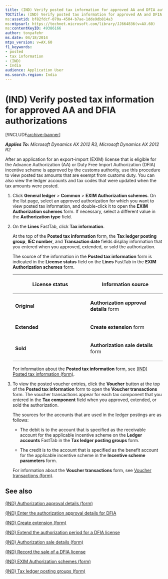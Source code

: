 ```yaml
---
title: (IND) Verify posted tax information for approved AA and DFIA authorizations
TOCTitle: (IND) Verify posted tax information for approved AA and DFIA authorizations
ms:assetid: bf82fdcf-070a-4504-b7ae-1dde9db814a3
ms:mtpsurl: https://technet.microsoft.com/library/JJ664836(v=AX.60)
ms:contentKeyID: 49386166
author: tonyafehr
ms.date: 04/18/2014
mtps_version: v=AX.60
f1_keywords:
- posted
- tax information
- (IND)
- India
audience: Application User
ms.search.region: India
---
```


# (IND) Verify posted tax information for approved AA and DFIA authorizations 


[!INCLUDE[archive-banner](includes/archive-banner.md)]


_**Applies To:** Microsoft Dynamics AX 2012 R3, Microsoft Dynamics AX 2012 R2_

After an application for an export-import (EXIM) license that is eligible for the Advance Authorization (AA) or Duty Free Import Authorization (DFIA) incentive scheme is approved by the customs authority, use this procedure to view posted tax amounts that are exempt from customs duty. You can also view the ledger accounts and tax codes that were updated when the tax amounts were posted.

1.  Click **General ledger** \> **Common** \> **EXIM Authorization schemes**. On the list page, select an approved authorization for which you want to view posted tax information, and double-click it to open the **EXIM Authorization schemes** form. If necessary, select a different value in the **Authorization type** field.

2.  On the **Lines** FastTab, click **Tax information**.
    
    At the top of the **Posted tax information** form, the **Tax ledger posting group**, **IEC number**, and **Transaction date** fields display information that you entered when you approved, extended, or sold the authorization.
    
    The source of the information in the **Posted tax information** form is indicated in the **License status** field on the **Lines** FastTab in the **EXIM Authorization schemes** form.
    
    <table>
    <colgroup>
    <col style="width: 50%" />
    <col style="width: 50%" />
    </colgroup>
    <thead>
    <tr class="header">
    <th><p>License status</p></th>
    <th><p>Information source</p></th>
    </tr>
    </thead>
    <tbody>
    <tr class="odd">
    <td><p><strong>Original</strong></p></td>
    <td><p><strong>Authorization approval details</strong> form</p></td>
    </tr>
    <tr class="even">
    <td><p><strong>Extended</strong></p></td>
    <td><p><strong>Create extension</strong> form</p></td>
    </tr>
    <tr class="odd">
    <td><p><strong>Sold</strong></p></td>
    <td><p><strong>Authorization sale details</strong> form</p></td>
    </tr>
    </tbody>
    </table>
    
    For information about the **Posted tax information** form, see [(IND) Posted tax information (form)](https://technet.microsoft.com/library/jj664909\(v=ax.60\)).

3.  To view the posted voucher entries, click the **Voucher** button at the top of the **Posted tax information** form to open the **Voucher transactions** form. The voucher transactions appear for each tax component that you entered in the **Tax component** field when you approved, extended, or sold the authorization.
    
    The sources for the accounts that are used in the ledger postings are as follows:
    
      - The debit is to the account that is specified as the receivable account for the applicable incentive scheme on the **Ledger accounts** FastTab in the **Tax ledger posting groups** form.
    
      - The credit is to the account that is specified as the benefit account for the applicable incentive scheme in the **Incentive scheme parameters** form.
    
    For information about the **Voucher transactions** form, see [Voucher transactions (form)](https://technet.microsoft.com/library/aa583215\(v=ax.60\)).

## See also

[(IND) Authorization approval details (form)](https://technet.microsoft.com/library/jj677814\(v=ax.60\))

[(IND) Enter the authorization approval details for DFIA](ind-enter-the-authorization-approval-details-for-dfia.md)

[(IND) Create extension (form)](https://technet.microsoft.com/library/jj664454\(v=ax.60\))

[(IND) Extend the authorization period for a DFIA license](ind-extend-the-authorization-period-for-a-dfia-license.md)

[(IND) Authorization sale details (form)](https://technet.microsoft.com/library/jj677924\(v=ax.60\))

[(IND) Record the sale of a DFIA license](ind-record-the-sale-of-a-dfia-license.md)

[(IND) EXIM Authorization schemes (form)](https://technet.microsoft.com/library/jj664625\(v=ax.60\))

[(IND) Tax ledger posting groups (form)](https://technet.microsoft.com/library/jj664546\(v=ax.60\))

  


